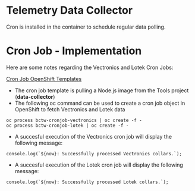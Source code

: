 # Telemetry Data Collector

Cron is installed in the container to schedule regular data polling.

# Cron Job - Implementation

Here are some notes regarding the Vectronics and Lotek Cron Jobs:

[Cron Job OpenShift Templates](openshift/templates/cron-job)

* The cron job template is pulling a Node.js image from the Tools project (**data-collector**)
* The following oc command can be used to create a cron job object in OpenShift to fetch Vectronics and Lotek data
```
oc process bctw-cronjob-vectronics | oc create -f -
oc process bctw-cronjob-lotek | oc create -f -
```
* A succesful execution of the Vectronics cron job will display the following message:
```
console.log(`${now}: Successfully processed Vectronics collars.`);
```
* A succesful execution of the Lotek cron job will display the following message:
```
console.log(`${now}: Successfully processed Lotek collars.`);
```
